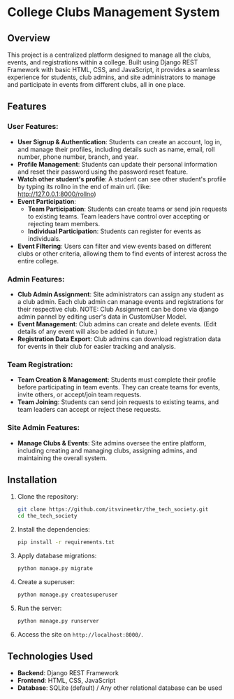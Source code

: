 # College Clubs Management System

## Overview
This project is a centralized platform designed to manage all the clubs, events, and registrations within a college. Built using Django REST Framework with basic HTML, CSS, and JavaScript, it provides a seamless experience for students, club admins, and site administrators to manage and participate in events from different clubs, all in one place.

## Features

### User Features:
- **User Signup & Authentication**: Students can create an account, log in, and manage their profiles, including details such as name, email, roll number, phone number, branch, and year.
- **Profile Management**: Students can update their personal information and reset their password using the password reset feature.
- **Watch other student's profile**: A student can see other student's profile by typing its rollno in the end of main url. (like: http://127.0.0.1:8000/rollno)
- **Event Participation**:
  - **Team Participation**: Students can create teams or send join requests to existing teams. Team leaders have control over accepting or rejecting team members.
  - **Individual Participation**: Students can register for events as individuals.
- **Event Filtering**: Users can filter and view events based on different clubs or other criteria, allowing them to find events of interest across the entire college.

### Admin Features:
- **Club Admin Assignment**: Site administrators can assign any student as a club admin. Each club admin can manage events and registrations for their respective club. 
NOTE: Club Assignment can be done via django admin pannel by editing user's data in CustomUser Model.
- **Event Management**: Club admins can create and delete events. (Edit details of any event will also be added in future.)
- **Registration Data Export**: Club admins can download registration data for events in their club for easier tracking and analysis.

### Team Registration:
- **Team Creation & Management**: Students must complete their profile before participating in team events. They can create teams for events, invite others, or accept/join team requests.
- **Team Joining**: Students can send join requests to existing teams, and team leaders can accept or reject these requests.

### Site Admin Features:
- **Manage Clubs & Events**: Site admins oversee the entire platform, including creating and managing clubs, assigning admins, and maintaining the overall system.


## Installation

1. Clone the repository:
    ```bash
    git clone https://github.com/itsvineetkr/the_tech_society.git
    cd the_tech_society
    ```

2. Install the dependencies:
    ```bash
    pip install -r requirements.txt
    ```

3. Apply database migrations:
    ```bash
    python manage.py migrate
    ```

4. Create a superuser:
    ```bash
    python manage.py createsuperuser
    ```

5. Run the server:
    ```bash
    python manage.py runserver
    ```

6. Access the site on `http://localhost:8000/`.


## Technologies Used

- **Backend**: Django REST Framework
- **Frontend**: HTML, CSS, JavaScript
- **Database**: SQLite (default) / Any other relational database can be used